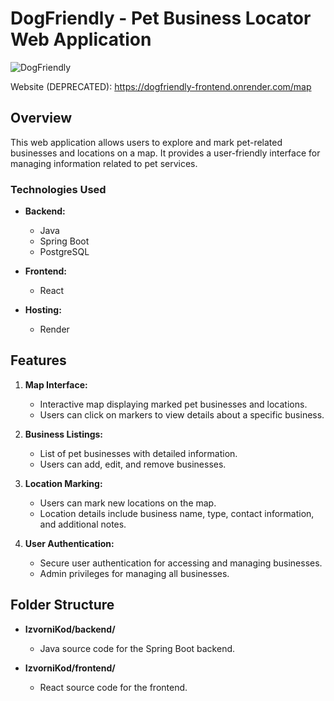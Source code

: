 # DogFriendly - Pet Business Locator Web Application

![DogFriendly](https://github.com/P3RK4N/DogFriendly/assets/87949029/b39feacb-2264-4c63-8bec-45e4e70feeb1)

Website (DEPRECATED): https://dogfriendly-frontend.onrender.com/map

## Overview

This web application allows users to explore and mark pet-related businesses and locations on a map. It provides a user-friendly interface for managing information related to pet services.

### Technologies Used

- **Backend:**
  - Java
  - Spring Boot
  - PostgreSQL

- **Frontend:**
  - React

- **Hosting:**
  - Render

## Features

1. **Map Interface:**
   - Interactive map displaying marked pet businesses and locations.
   - Users can click on markers to view details about a specific business.

2. **Business Listings:**
   - List of pet businesses with detailed information.
   - Users can add, edit, and remove businesses.

3. **Location Marking:**
   - Users can mark new locations on the map.
   - Location details include business name, type, contact information, and additional notes.

4. **User Authentication:**
   - Secure user authentication for accessing and managing businesses.
   - Admin privileges for managing all businesses.

## Folder Structure

- **IzvorniKod/backend/**
  - Java source code for the Spring Boot backend.

- **IzvorniKod/frontend/**
  - React source code for the frontend.
